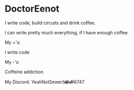 # DoctorEenot
I write code, build circuits and drink coffee.

I can write pretty much everything, if I have enough coffee.

My +'s:

I write code

My -'s:

Coffeine addiction

My Discord: YeahNotSewerS̷̴̷i̸̶̸d̸̶̶e̸̴̸#6747

